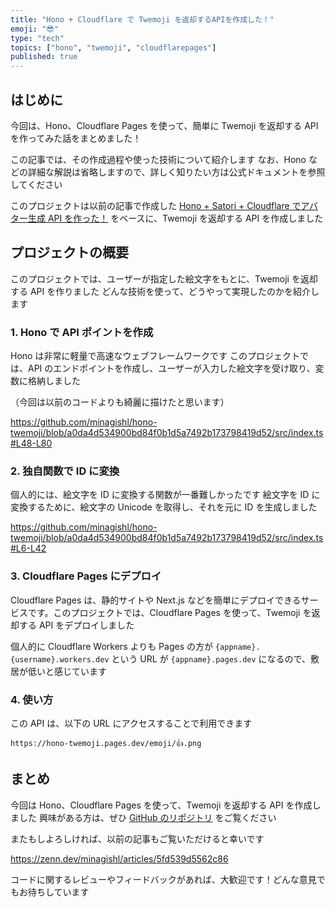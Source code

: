 ```yaml
---
title: "Hono + Cloudflare で Twemoji を返却するAPIを作成した！"
emoji: "😎"
type: "tech"
topics: ["hono", "twemoji", "cloudflarepages"]
published: true
---
```


## はじめに

今回は、Hono、Cloudflare Pages を使って、簡単に Twemoji を返却する API を作ってみた話をまとめました！

この記事では、その作成過程や使った技術について紹介します
なお、Hono などの詳細な解説は省略しますので、詳しく知りたい方は公式ドキュメントを参照してください

このプロジェクトは以前の記事で作成した [Hono + Satori + Cloudflare でアバター生成 API を作った！](https://zenn.dev/minagishl/articles/5fd539d5562c86) をベースに、Twemoji を返却する API を作成しました

## プロジェクトの概要

このプロジェクトでは、ユーザーが指定した絵文字をもとに、Twemoji を返却する API を作りました
どんな技術を使って、どうやって実現したのかを紹介します

### 1. Hono で API ポイントを作成

Hono は非常に軽量で高速なウェブフレームワークです
このプロジェクトでは、API のエンドポイントを作成し、ユーザーが入力した絵文字を受け取り、変数に格納しました

（今回は以前のコードよりも綺麗に描けたと思います）

https://github.com/minagishl/hono-twemoji/blob/a0da4d534900bd84f0b1d5a7492b173798419d52/src/index.ts#L48-L80

### 2. 独自関数で ID に変換

個人的には、絵文字を ID に変換する関数が一番難しかったです
絵文字を ID に変換するために、絵文字の Unicode を取得し、それを元に ID を生成しました

https://github.com/minagishl/hono-twemoji/blob/a0da4d534900bd84f0b1d5a7492b173798419d52/src/index.ts#L6-L42

### 3. Cloudflare Pages にデプロイ

Cloudflare Pages は、静的サイトや Next.js などを簡単にデプロイできるサービスです。このプロジェクトでは、Cloudflare Pages を使って、Twemoji を返却する API をデプロイしました

個人的に Cloudflare Workers よりも Pages の方が `{appname}.{username}.workers.dev` という URL が `{appname}.pages.dev` になるので、敷居が低いと感じています

### 4. 使い方

この API は、以下の URL にアクセスすることで利用できます

```
https://hono-twemoji.pages.dev/emoji/👍.png
```

## まとめ

今回は Hono、Cloudflare Pages を使って、Twemoji を返却する API を作成しました
興味がある方は、ぜひ [GitHub のリポジトリ](https://github.com/minagishl/hono-twemoji) をご覧ください

またもしよろしければ、以前の記事もご覧いただけると幸いです

https://zenn.dev/minagishl/articles/5fd539d5562c86

コードに関するレビューやフィードバックがあれば、大歓迎です！どんな意見でもお待ちしています
